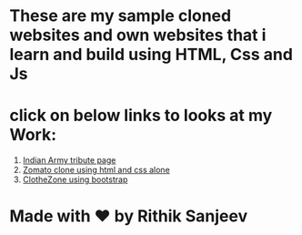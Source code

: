 # These are my sample cloned websites and own websites that i learn and build using HTML, Css and Js

# click on below links to looks at my Work:

1. [Indian Army tribute page](https://rithiksanjeev.github.io/Clone-websites/Tribute%20page/)
2. [Zomato clone using html and css alone](https://rithiksanjeev.github.io/Clone-websites/Zomato/)
3. [ClotheZone using bootstrap](https://rithiksanjeev.github.io/Clone-websites/Bootstraped-site/)

# Made with ❤️ by Rithik Sanjeev 

